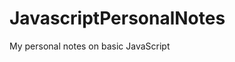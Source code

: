 # JavascriptPersonalNotes
My personal notes on basic JavaScript

<!DOCTYPE html>
<html lang="en">
<head>
    <meta charset="UTF-8">
    <meta http-equiv="X-UA-Compatible" content="IE=edge">
    <meta name="viewport" content="width=device-width, initial-scale=1.0">
    <title>Hesap Makinesi</title>
    <style>
        h2{
            font-family: Impact, Haettenschweiler, 'Arial Narrow Bold', sans-serif;
            color: blue;
        }

       
        .input{
            font-family: Impact, Haettenschweiler, 'Arial Narrow Bold', sans-serif;
            background-color: cyan;
            color: darkblue;
            width: 160px;
            height: 50px;
        }
    </style>
</head>
<body>
    <h2 >Hesap Makinesi</h2>
    <div id="container">
        <input type="text" class="input" value=0>
        <input type="text" class="input" value=0>
        
    </div>
    <p></p>
    <div>
        <button id="topla" style="color: red; background-color: black; width: 80px;height: 50px;" onclick = "topla(document.getElementsByClassName('input')[0],document.getElementsByClassName('input')[1]);"><b>+</b></button>
<--Toplama butonu--!>
        <button id="cikar" style="color: red; background-color: black;width: 80px;height: 50px;" onclick = "cikar(document.getElementsByClassName('input')[0],document.getElementsByClassName('input')[1]);"><b>-</b></button>
<--Cikarma butonu--!>
        <button id="carp" style="color: red; background-color: black; width: 80px;height: 50px;" onclick = "carp(document.getElementsByClassName('input')[0],document.getElementsByClassName('input')[1]);"><b>*</b></button>
        <button id="bol" style="color: red; background-color: black; width: 80px;height: 50px;" onclick="bolme(document.getElementsByClassName('input')[0],document.getElementsByClassName('input')[1]);"><b>/</b></button>
    </div>
    <p></p>
    <div id="area"  >
        <textarea id="sonuc" cols="40" rows="1" style="background-color:aliceblue;"></textarea>  
    </div>
    
    <script>
        let a;
        let b;
        //toplama fonksiyonu
        function topla(a,b)
        {
            document.getElementById("area").innerHTML = a.value + " + " + b.value + " = " + (parseInt(a.value) + parseInt(b.value));
        }
        //cikarma fonksiyonu
        function cikar(a,b)
        {
            document.getElementById("area").innerHTML = a.value + " - " + b.value + " = " + (parseInt(a.value) - parseInt(b.value));
        }
        //carpma fonksiyonu
        function carp(a,b)
        {
            document.getElementById("area").innerHTML =  a.value + " * " + b.value + " = " + (parseInt(a.value) * parseInt(b.value));
        }

        function bolme(a,b)
        {
            document.getElementById("area").innerHTML = a.value + " / " + b.value + " = " + (parseInt(a.value) / parseInt(b.value));
        }
    </script>
</body>
</html>
